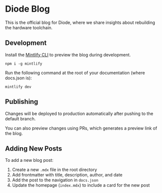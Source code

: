 # Diode Blog

This is the official blog for Diode, where we share insights about rebuilding the hardware toolchain.

## Development

Install the [Mintlify CLI](https://www.npmjs.com/package/mintlify) to preview the blog during development.

```
npm i -g mintlify
```

Run the following command at the root of your documentation (where docs.json is):

```
mintlify dev
```

## Publishing

Changes will be deployed to production automatically after pushing to the default branch.

You can also preview changes using PRs, which generates a preview link of the blog.

## Adding New Posts

To add a new blog post:

1. Create a new `.mdx` file in the root directory
2. Add frontmatter with title, description, author, and date
3. Add the post to the navigation in `docs.json`
4. Update the homepage (`index.mdx`) to include a card for the new post
